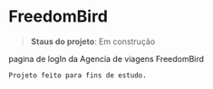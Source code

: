 # FreedomBird
> <b>Staus do projeto</b>: Em construção

pagina de logIn da Agencia de viagens FreedomBird

```
Projeto feito para fins de estudo.
```